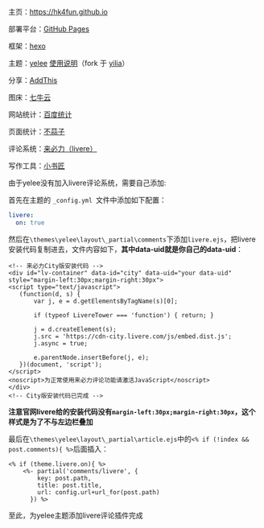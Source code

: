 主页：https://hk4fun.github.io

部署平台：[GitHub Pages][1]

框架：[hexo][2]

主题：[yelee][3] [使用说明][4]（fork 于 [yilia][5]）

分享：[AddThis][6]

图床：[七牛云][7]

网站统计：[百度统计][8]

页面统计：[不蒜子][9]

评论系统：[来必力（livere）][10]

写作工具：[小书匠][11]

由于yelee没有加入livere评论系统，需要自己添加:

首先在主题的 `_config.yml `文件中添加如下配置：

``` yaml
livere:
  on: true
```
然后在`\themes\yelee\layout\_partial\comments`下添加`livere.ejs`，把livere安装代码复制进去，文件内容如下，**其中data-uid就是你自己的data-uid**：

``` gcode?linenums
<!-- 来必力City版安装代码 -->
<div id="lv-container" data-id="city" data-uid="your data-uid" style="margin-left:30px;margin-right:30px">
<script type="text/javascript">
   (function(d, s) {
       var j, e = d.getElementsByTagName(s)[0];

       if (typeof LivereTower === 'function') { return; }

       j = d.createElement(s);
       j.src = 'https://cdn-city.livere.com/js/embed.dist.js';
       j.async = true;

       e.parentNode.insertBefore(j, e);
   })(document, 'script');
</script>
<noscript>为正常使用来必力评论功能请激活JavaScript</noscript>
</div>
<!-- City版安装代码已完成 -->
```
**注意官网livere给的安装代码没有`margin-left:30px;margin-right:30px`，这个样式是为了不与左边栏叠加**

最后在`\themes\yelee\layout\_partial\article.ejs`中的`<% if (!index && post.comments){ %>`后面插入：

``` gcode?linenums
<% if (theme.livere.on){ %>
    <%- partial('comments/livere', {
        key: post.path,
        title: post.title,
        url: config.url+url_for(post.path)
      }) %>
```
至此，为yelee主题添加livere评论插件完成


  [1]: https://pages.github.com/
  [2]: https://hexo.io/
  [3]: https://github.com/MOxFIVE/hexo-theme-yelee
  [4]: http://moxfive.coding.me/yelee/
  [5]: https://github.com/litten/hexo-theme-yilia
  [6]: https://www.addthis.com/
  [7]: https://portal.qiniu.com
  [8]: https://tongji.baidu.com/web/welcome/login
  [9]: http://ibruce.info/2015/04/04/busuanzi/
  [10]: https://livere.com/
  [11]: http://soft.xiaoshujiang.com/